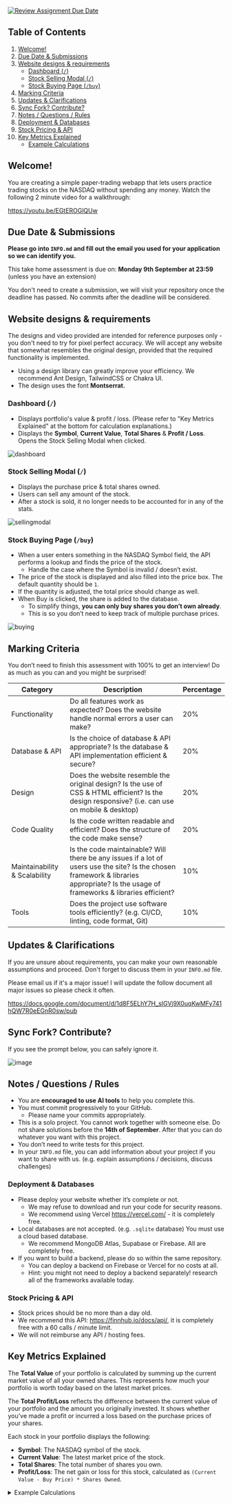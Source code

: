 [![Review Assignment Due Date](https://classroom.github.com/assets/deadline-readme-button-22041afd0340ce965d47ae6ef1cefeee28c7c493a6346c4f15d667ab976d596c.svg)](https://classroom.github.com/a/Ie0S5NgP)
## Table of Contents
1. [Welcome!](#welcome)
2. [Due Date & Submissions](#due-date--submissions)
3. [Website designs & requirements](#website-designs--requirements)
   - [Dashboard (`/`)](#dashboard-)
   - [Stock Selling Modal (`/`)](#stock-selling-modal-)
   - [Stock Buying Page (`/buy`)](#stock-buying-page-buy)
4. [Marking Criteria](#marking-criteria)
5. [Updates & Clarifications](#updates--clarifications)
6. [Sync Fork? Contribute?](#sync-fork-contribute)
7. [Notes / Questions / Rules](#notes--questions--rules)
8. [Deployment & Databases](#deployment--databases)
9. [Stock Pricing & API](#stock-pricing--api)
10. [Key Metrics Explained](#key-metrics-explained)
    - [Example Calculations](#example-calculations)

## Welcome!

You are creating a simple paper-trading webapp that lets users practice trading stocks on the NASDAQ without spending any money. Watch the following 2 minute video for a walkthrough:

https://youtu.be/EGtEROGlQUw

## Due Date & Submissions
**Please go into `INFO.md` and fill out the email you used for your application so we can identify you.**

This take home assessment is due on: **Monday 9th September at 23:59** (unless you have an extension)

You don't need to create a submission, we will visit your repository once the deadline has passed. No commits after the deadline will be considered.

## Website designs & requirements

The designs and video provided are intended for reference purposes only - you don't need to try for pixel perfect accuracy. We will accept any website that somewhat resembles the original design, provided that the required functionality is implemented.

- Using a design library can greatly improve your efficiency. We recommend Ant Design, TailwindCSS or Chakra UI.
- The design uses the font **Montserrat.**

### Dashboard (`/`)
- Displays portfolio's value & profit / loss. (Please refer to "Key Metrics Explained" at the bottom for calculation explanations.)
- Displays the **Symbol**, **Current Value**, **Total Shares** & **Profit / Loss**. Opens the Stock Selling Modal when clicked.

![dashboard](https://github.com/user-attachments/assets/9b28e2f4-90b3-48dd-aff6-c760f2aea398)

### Stock Selling Modal (`/`)
- Displays the purchase price & total shares owned.
- Users can sell any amount of the stock.
- After a stock is sold, it no longer needs to be accounted for in any of the stats.

![sellingmodal](https://github.com/user-attachments/assets/80d1c877-113d-466e-80cc-ba916ec0acca)

### Stock Buying Page (`/buy`)

- When a user enters something in the NASDAQ Symbol field, the API performs a lookup and finds the price of the stock.
    - Handle the case where the Symbol is invalid / doesn’t exist.
- The price of the stock is displayed and also filled into the price box. The default quantity should be `1`.
- If the quantity is adjusted, the total price should change as well.
- When Buy is clicked, the share is added to the database.
    - To simplify things, **you can only buy shares you don’t own already**.
    - This is so you don’t need to keep track of multiple purchase prices.

![buying](https://github.com/user-attachments/assets/36a207ee-6fa4-4e43-813e-ee3522ae3ca0)

## Marking Criteria

You don’t need to finish this assessment with 100% to get an interview! Do as much as you can and you might be surprised!

| Category                    | Description                                                                                                                                       | Percentage |
|-----------------------------|---------------------------------------------------------------------------------------------------------------------------------------------------|------------|
| Functionality               | Do all features work as expected? Does the website handle normal errors a user can make?                                                           | 20%        |
| Database & API              | Is the choice of database & API appropriate? Is the database & API implementation efficient & secure?                                              | 20%        |
| Design                      | Does the website resemble the original design? Is the use of CSS & HTML efficient? Is the design responsive? (i.e. can use on mobile & desktop)     | 20%        |
| Code Quality                | Is the code written readable and efficient? Does the structure of the code make sense?                                                             | 20%        |
| Maintainability & Scalability | Is the code maintainable? Will there be any issues if a lot of users use the site? Is the chosen framework & libraries appropriate? Is the usage of frameworks & libraries efficient? | 10%        |
| Tools                       | Does the project use software tools efficiently? (e.g. CI/CD, linting, code format, Git)                                                           | 10%        |

## Updates & Clarifications

If you are unsure about requirements, you can make your own reasonable assumptions and proceed. Don't forget to discuss them in your `INFO.md` file.

Please email us if it's a major issue! I will update the follow document all major issues so please check it often.

https://docs.google.com/document/d/1d8F5ELhY7H_sIGVj9X0uqKwMFy741hQW7R0eEGnR0sw/pub

## Sync Fork? Contribute?
If you see the prompt below, you can safely ignore it.

![image](https://github.com/user-attachments/assets/73b644a7-55ef-4fc9-8121-7f530ce8e093)

## Notes / Questions / Rules

- You are **encouraged to use AI tools** to help you complete this.
- You must commit progressively to your GitHub.
    - Please name your commits appropriately.
- This is a solo project. You cannot work together with someone else. Do not share solutions before the **14th of September**. After that you can do whatever you want with this project.
- You don’t need to write tests for this project.
- In your `INFO.md` file, you can add information about your project if you want to share with us. (e.g. explain assumptions / decisions, discuss challenges)

### Deployment & Databases

- Please deploy your website whether it’s complete or not.
    - We may refuse to download and run your code for security reasons.
    - We recommend using Vercel https://vercel.com/ - it is completely free.
- Local databases are not accepted. (e.g. `.sqlite` database) You must use a cloud based database.
    - We recommend MongoDB Atlas, Supabase or Firebase. All are completely free.
- If you want to build a backend, please do so within the same repository.
    - You can deploy a backend on Firebase or Vercel for no costs at all.
    - Hint: you might not need to deploy a backend separately! research all of the frameworks available today.

### Stock Pricing & API

- Stock prices should be no more than a day old.
- We recommend this API: https://finnhub.io/docs/api/, it is completely free with a 60 calls / minute limit.
- We will not reimburse any API / hosting fees.

## Key Metrics Explained
The **Total Value** of your portfolio is calculated by summing up the current market value of all your owned shares. This represents how much your portfolio is worth today based on the latest market prices.

The **Total Profit/Loss** reflects the difference between the current value of your portfolio and the amount you originally invested. It shows whether you’ve made a profit or incurred a loss based on the purchase prices of your shares.

Each stock in your portfolio displays the following:

- **Symbol**: The NASDAQ symbol of the stock.
- **Current Value**: The latest market price of the stock.
- **Total Shares**: The total number of shares you own.
- **Profit/Loss**: The net gain or loss for this stock, calculated as `(Current Value - Buy Price) * Shares Owned`.

<details>
  <summary>Example Calculations</summary>

  ### Example Portfolio:
  --- 
  **MSFT**  
  - Current Value: $400  
  - Buy Price: $300  
  - Shares Owned: 10  
  
  **AAPL**  
  - Current Value: $200  
  - Buy Price: $300  
  - Shares Owned: 10

  ### Example Calculations
  ---
  **MSFT's Stock Information**  
  Symbol: MSFT  
  Current Value: $400  
  Total Shares: 10  
  Profit/Loss: ($400 - $300) * 10 = $1000 Profit
  
  **AAPL's Stock Information**  
  Symbol: AAPL  
  Current Value: $200  
  Total Shares: 10  
  Profit/Loss: ($200 - $300) * 10 = -$1000 Loss

  **Portfolio's Total Value**  
  Total Value
  = MSFT + AAPL  
  = ($400 * 10) + ($200 * 10)  
  = $6000
  
  **Portfolio's Total Profit/Loss**  
  Total Profit/Loss 
  = (MSFT Current Value - MSFT Buy Price) * MSFT Shares Owned + (AAPL Current Value - AAPL Buy Price) * AAPL Shares Owned  
  = ($400 - $300) * 10 + ($200 - $300) * 10  
  = $1000 + (-$1000)  
  = $0

  ---

</details>
